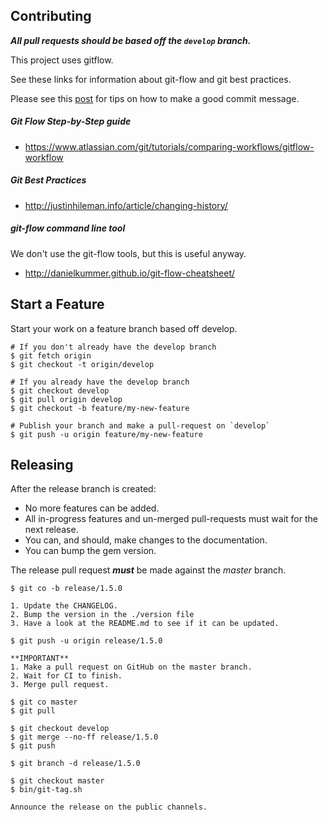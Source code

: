 ## Contributing

***All pull requests should be based off the `develop` branch.***

This project uses gitflow.

See these links for information about git-flow and git best practices.

Please see this [post](http://chris.beams.io/posts/git-commit/) for tips
on how to make a good commit message.

##### Git Flow Step-by-Step guide

* https://www.atlassian.com/git/tutorials/comparing-workflows/gitflow-workflow

##### Git Best Practices

* http://justinhileman.info/article/changing-history/

##### git-flow command line tool

We don't use the git-flow tools, but this is useful anyway.

* http://danielkummer.github.io/git-flow-cheatsheet/

## Start a Feature

Start your work on a feature branch based off develop.

```
# If you don't already have the develop branch
$ git fetch origin
$ git checkout -t origin/develop

# If you already have the develop branch
$ git checkout develop
$ git pull origin develop
$ git checkout -b feature/my-new-feature

# Publish your branch and make a pull-request on `develop`
$ git push -u origin feature/my-new-feature
```

## Releasing

After the release branch is created:

* No more features can be added.
* All in-progress features and un-merged pull-requests must wait for the next release.
* You can, and should, make changes to the documentation.
* You can bump the gem version.

The release pull request ***must*** be made against the _master_ branch.

```
$ git co -b release/1.5.0

1. Update the CHANGELOG.
2. Bump the version in the ./version file
3. Have a look at the README.md to see if it can be updated.

$ git push -u origin release/1.5.0

**IMPORTANT**
1. Make a pull request on GitHub on the master branch.
2. Wait for CI to finish.
3. Merge pull request.

$ git co master
$ git pull

$ git checkout develop
$ git merge --no-ff release/1.5.0
$ git push

$ git branch -d release/1.5.0

$ git checkout master
$ bin/git-tag.sh

Announce the release on the public channels.
```

